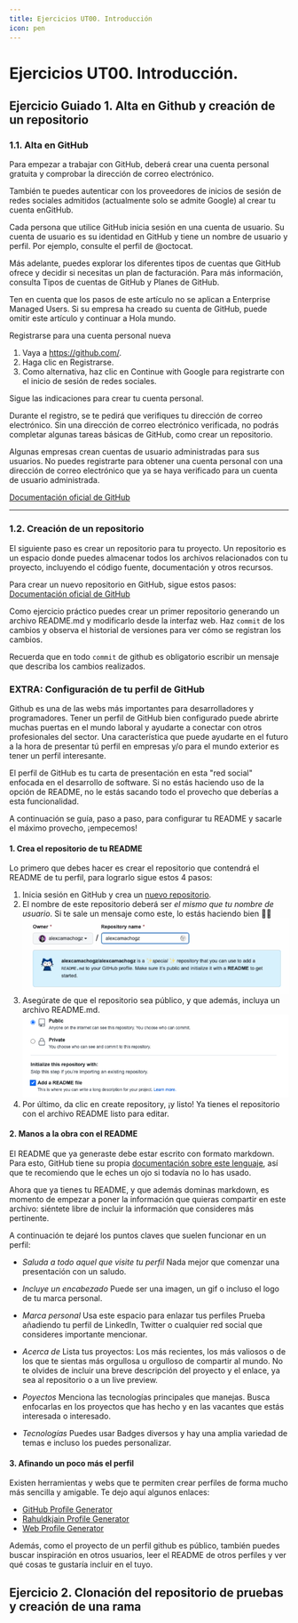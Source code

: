 ```yaml
---
title: Ejercicios UT00. Introducción
icon: pen
---
```

# Ejercicios UT00. Introducción. 

## Ejercicio Guiado 1. Alta en Github y creación de un repositorio
### 1.1. Alta en GitHub
Para empezar a trabajar con GitHub, deberá crear una cuenta personal gratuita y comprobar la dirección de correo electrónico.

También te puedes autenticar con los proveedores de inicios de sesión de redes sociales admitidos (actualmente solo se admite Google) al crear tu cuenta enGitHub.

Cada persona que utilice GitHub inicia sesión en una cuenta de usuario. Su cuenta de usuario es su identidad en GitHub y tiene un nombre de usuario y perfil. Por ejemplo, consulte el perfil de @octocat.

Más adelante, puedes explorar los diferentes tipos de cuentas que GitHub ofrece y decidir si necesitas un plan de facturación. Para más información, consulta Tipos de cuentas de GitHub y Planes de GitHub.

Ten en cuenta que los pasos de este artículo no se aplican a Enterprise Managed Users. Si su empresa ha creado su cuenta de GitHub, puede omitir este artículo y continuar a Hola mundo.

Registrarse para una cuenta personal nueva
1. Vaya a https://github.com/.
2. Haga clic en Registrarse.
3. Como alternativa, haz clic en Continue with Google para registrarte con el inicio de sesión de redes sociales.

Sigue las indicaciones para crear tu cuenta personal.

Durante el registro, se te pedirá que verifiques tu dirección de correo electrónico. Sin una dirección de correo electrónico verificada, no podrás completar algunas tareas básicas de GitHub, como crear un repositorio.

Algunas empresas crean cuentas de usuario administradas para sus usuarios. No puedes registrarte para obtener una cuenta personal con una dirección de correo electrónico que ya se haya verificado para un cuenta de usuario administrada.


[Documentación oficial de GitHub](https://docs.github.com/es/get-started/signing-up-for-github/signing-up-for-a-new-github-account)

---
### 1.2. Creación de un repositorio
El siguiente paso es crear un repositorio para tu proyecto. Un repositorio es un espacio donde puedes almacenar todos los archivos relacionados con tu proyecto, incluyendo el código fuente, documentación y otros recursos.

Para crear un nuevo repositorio en GitHub, sigue estos pasos:
[Documentación oficial de GitHub](https://docs.github.com/es/get-started/quickstart/create-a-repo)

Como ejercicio práctico puedes crear un primer repositorio generando un archivo README.md y modificarlo desde la interfaz web.
Haz `commit` de los cambios y observa el historial de versiones para ver cómo se registran los cambios.

Recuerda que en todo `commit` de github es obligatorio escribir un mensaje que describa los cambios realizados.

### EXTRA: Configuración de tu perfil de GitHub

Github es una de las webs más importantes para desarrolladores y programadores. Tener un perfil de GitHub bien configurado puede abrirte muchas puertas en el mundo laboral y ayudarte a conectar con otros profesionales del sector.
Una característica que puede ayudarte en el futuro a la hora de presentar tú perfil en empresas y/o para el mundo exterior es tener un perfil interesante.

El perfil de GitHub es tu carta de presentación en esta "red social" enfocada en el desarrollo de software. Si no estás haciendo uso de la opción de README, no le estás sacando todo el provecho que deberías a esta funcionalidad.

A continuación se guía, paso a paso, para configurar tu README y sacarle el máximo provecho, ¡empecemos!

#### 1. Crea el repositorio de tu README
 Lo primero que debes hacer es crear el repositorio que contendrá el README de tu perfil, para lograrlo sigue estos 4 pasos:

  1. Inicia sesión en GitHub y crea un [nuevo repositorio](https://github.com/new).
  2. El nombre de este repositorio deberá ser *el mismo que tu nombre de usuario*.
    Si te sale un mensaje como este, lo estás haciendo bien 👍🏻
    ![crear repositorio](/images/dwes/gitProfile1.png)
  3. Asegúrate de que el repositorio sea público, y que además, incluya un archivo README.md.
    ![comprobar README](/images/dwes/gitProfile2.png)
  4. Por último, da clic en create repository, ¡y listo! Ya tienes el repositorio con el archivo README listo para editar.

#### 2. Manos a la obra con el README
El README que ya generaste debe estar escrito con formato markdown. Para esto, GitHub tiene su propia [documentación sobre este lenguaje](https://docs.github.com/en/get-started/writing-on-github/getting-started-with-writing-and-formatting-on-github/basic-writing-and-formatting-syntax), así que te recomiendo que le eches un ojo si todavía no lo has usado.

Ahora que ya tienes tu README, y que además dominas markdown, es momento de empezar a poner la información que quieras compartir en este archivo: siéntete libre de incluir la información que consideres más pertinente.

A continuación te dejaré los puntos claves que suelen funcionar en un perfil:
 * *Saluda a todo aquel que visite tu perfil*
  Nada mejor que comenzar una presentación con un saludo.

 * *Incluye un encabezado*
  Puede ser una imagen, un gif o incluso el logo de tu marca personal.

 * *Marca personal*
  Usa este espacio para enlazar tus perfiles
  Prueba añadiendo tu perfil de LinkedIn, Twitter o cualquier red social que consideres importante mencionar.

 * *Acerca de*
  Lista tus proyectos: Los más recientes, los más valiosos o de los que te sientas más orgullosa u orgulloso de compartir al mundo. No te olvides de incluir una breve descripción del proyecto y el enlace, ya sea al repositorio o a un live preview.

 * *Poyectos*
  Menciona las tecnologías principales que manejas. 
  Busca enfocarlas en los proyectos que has hecho y en las vacantes que estás interesada o interesado.

 * *Tecnologías*
  Puedes usar Badges diversos y hay una amplia variedad de temas e incluso los puedes personalizar.

#### 3. Afinando un poco más el perfil

Existen herramientas y webs que te permiten crear perfiles de forma mucho más sencilla y amigable. Te dejo aquí algunos enlaces:
 * [GitHub Profile Generator](https://github-profile-gpt.vercel.app/)
 * [Rahuldkjain Profile Generator](https://rahuldkjain.github.io/gh-profile-readme-generator/)
 * [Web Profile Generator](https://githubprofile.com/)

Además, como el proyecto de un perfil github es público, también puedes buscar inspiración en otros usuarios, leer el README de otros perfiles y ver qué cosas te gustaría incluir en el tuyo.
  
## Ejercicio 2. Clonación del repositorio de pruebas y creación de una rama